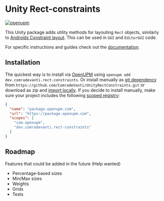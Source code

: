 ﻿# Unity Rect-constraints

[![openupm](https://img.shields.io/npm/v/dev.comradevanti.rect-constraints?label=openupm&registry_uri=https://package.openupm.com)](https://openupm.com/packages/dev.comradevanti.rect-constraints/)

This Unity package adds utility methods for layouting `Rect` objects, similarly
to [Androids Constraint layout](https://developer.android.com/develop/ui/views/layout/constraint-layout).
This can be used in `GUI` and `EditorGUI` code.

For specific instructions and guides check out the [documentation](./Documentation~/Home.md).

## Installation

The quickest way is to install via [OpenUPM](https://openupm.com)
using `openupm add dev.comradevanti.rect-constraints`. Or install manually
as [git dependency](https://docs.unity3d.com/Manual/upm-ui-giturl.html)
from `https://github.com/ComradeVanti/UnityRectConstraints.git` or download as
zip and [import locally](https://docs.unity3d.com/Manual/upm-ui-local.html).
If you
decide to install manually, make sure your project includes the
following [scoped registry](https://docs.unity3d.com/Manual/upm-scoped.html):

```json
{
  "name": "package.openupm.com",
  "url": "https://package.openupm.com",
  "scopes": [
    "com.openupm",
    "dev.comradevanti.rect-constraints"
  ]
}
```

## Roadmap

Features that could be added in the future (Help wanted)

- Percentage-based sizes
- Min/Max sizes
- Weights
- Grids
- Tests